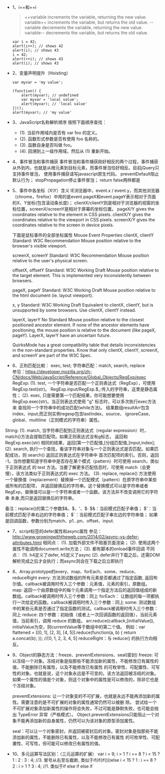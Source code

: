 * 1、i++和++i
    > ++variable increments the variable, returning the new value.
    > variable++ increments the variable, but returns the old value.
    > --variable decrements the variable, returning the new value.
    > variable-- decrements the variable, but returns the old value.

    ```
    var i = 42;
    alert(i++); // shows 42
    alert(i); // shows 43
    i = 42;
    alert(++i); // shows 43
    alert(i); // shows 43
    ```


* 2、变量声明提升（Hoisting）
    ```
    var myvar = 'my value';  
    
    (function() {  
        alert(myvar); // undefined  
        var myvar = 'local value';  
        alert(myvar); // 'local value'
    })(); 
    alert(myvar); // 'my value'
    ```

* 3、JavaScript名称解析顺序
    按照下面顺序查找：
    
    - (1). 当前作用域内是否有 var foo 的定义。
    - (2). 函数形式参数是否有使用 foo 名称的。
    - (3). 函数自身是否叫做 foo。
    - (4). 回溯到上一级作用域，然后从 (1) 重新开始。


* 4、事件冒泡和事件捕获
事件冒泡和事件捕获刚好相反的两个过程，事件捕获从外到内，也就是从根元素到目标元素，而事件冒泡恰好相反。目前jQuery只支持事件冒泡，
使用事件捕获请写javascript原生代码。
preventDefault阻止默认行为；
stopPropagation停止事件冒泡；
return false两样都是

* 5、事件中各坐标（X\Y）含义
    IE浏览器中，event.x / event.y，而其他浏览器（chrome，firefox）中用的是event.pageX和event.pageY表示相对于页面的X、Y坐标(包含滚动条长度)；
    clientX/clientY则是相对于浏览器的视窗的坐标位置，screenX/screenY是相对于屏幕的坐标位置。
    pageX/Y gives the coordinates relative to the <html> element in CSS pixels.
    clientX/Y gives the coordinates relative to the viewport in CSS pixels.
    screenX/Y gives the coordinates relative to the screen in device pixels.
    
    下面是鼠标事件的全部坐标属性
    Mouse Event Properties
    clientX, clientY
    Standard: W3C Recommendation
    Mouse position relative to the browser's visible viewport.
    
    screenX, screenY
    Standard: W3C Recommendation
    Mouse position relative to the user's physical screen.
    
    offsetX, offsetY
    Standard: W3C Working Draft
    Mouse position relative to the target element. This is implemented very inconsistently between browsers.
    
    pageX, pageY
    Standard: W3C Working Draft
    Mouse position relative to the html document (ie. layout viewport).
    
    x, y
    Standard: W3C Working Draft
    Equivalent to clientX, clientY, but is unsupported by some browsers. Use clientX, clientY instead.
    
    layerX, layerY
    No Standard
    Mouse position relative to the closest positioned ancestor element. If none of the ancestor elements have positioning, 
    the mouse position is relative to the document (like pageX, pageY). LayerX, layerY have an uncertain future.
    
    QuirksMode has a great compatibility table that details inconsistencies in the non-standard properties.
    Know that only clientX, clientY, screenX, and screenY are part of the W3C Spec.

* 6、正則匹配比較： exec, test;  字符串匹配：match, search, replace  
    参见：https://developer.mozilla.org/zh-CN/docs/Web/JavaScript/Reference/Global_Objects/RegExp/exec
 RegExp:
 (1). test, 一个字符串是否匹配一个正则表达式（RegExp），可使用 RegExp.test(str)。 RegExp.input/RegExp.$_:传入的字符串，这里是静态属性；
 (2). exec, 只是需要第一个匹配结果，你可能想要使用 RegExp.exec(str)。当正则表达式使用 "g" 标志时，可以多次执行exec方法来
 查找同一个字符串中的成功匹配(while方法)。 结果数组resultArr包含index、input;而正则实例regexp包含lastIndex、source、
 ignoreCase、global、multiline（正则模式的字符串）属性。
 
 String: 
 (1). match, 当字符串匹配到正则表达式（regular expression）时，match()方法会提取匹配项。如果正则表达式没有g标志，
 返回和 RegExp.exec(str) 相同的结果，返回[第一个匹配值,[分组匹配值,]input,index];
 (2). search, 执行一个查找，看该字符串对象与一个正则表达式是否匹配。如果匹配成功，则 search() 返回正则表达式在字符串中
 首次匹配项的索引。否则，返回 -1。当你想要知道字符串中是否存在某个模式（pattern）时可使用 search，类似于正则表达式
 的 test 方法。当要了解更多匹配信息时，可使用 match（会更慢），该方法类似于正则表达式的 exec 方法。
 (3). replace, replace() 方法使用一个替换值（replacement）替换掉一个匹配模式（pattern）在原字符串中某些或所有的匹配项，
 并返回替换后的字符串。这个替换模式可以是字符串或者 RegExp，替换值可以是一个字符串或者一个函数。该方法并不改变调用它的字符串  本身,而只是返回替换后的字符串。
 
 备注：replace()的第二个参数$&、$$、$'、$·
    $&：当前模式匹配子串值；
    $'：当前模式匹配子串右边的字符串值；
    $`：当前模式匹配子串左边的字符串值；
    如果是回调函数，参数分别为match、p1...pn、offset、input.

* 7、script标签的defer属性和async属性
    参见：http://www.growingwiththeweb.com/2014/02/async-vs-defer-attributes.html
    相同点：
    (1). 加载外部文件不阻塞页面渲染；
    (2). 使用这两个属性不能调用document.write方法；
    (3). 都有脚本的onload事件回调
    不同点：
    (1). h4定义了defer, h5定义了async
    (2). defer并行下载之后，还需DOM解析完成之后才会执行；而async则会在下载之后立即执行

* 8、Array.prototype的every、map、forEach、some、reduce、reduceRight
    every: 方法测试数组的所有元素是否都通过了指定函数, 返回布尔值。callback被调用时传入三个参数：元素值，元素的索引，原数组。
    map: 返回一个由原数组中的每个元素调用一个指定方法后的返回值组成的新数组。callback被调用时传入三个参数：同上
    forEach： 让数组的每一项都执行一次给定的函数。callback被调用时传入三个参数：同上
    some: 测试数组中的某些元素是否通过了指定函数的测试。callback被调用时传入三个参数：同上
    reduce: 四个参数：初始值（或者上一次回调函数的返回值），当前元素值，当前索引，调用 reduce 的数组。
        arr.reduce(callback,[initialValue]), initialValue为空，则currentValue等于数组中的第二个值。
        例如：var flattened = [[0, 1], [2, 3], [4, 5]].reduce(function(a, b) {
            return a.concat(b);
        }); //[0, 1, 2, 3, 4, 5]
    reduceRight：与 reduce() 的执行方向相反。

* 9、Object的静态方法：freeze、preventExtensions、seal(密封)
    freeze: 可以冻结一个对象。冻结对象是指那些不能添加新的属性，不能修改已有属性的值，不能删除已有属性，以及不能修改已有属性
    的可枚举性、可配置性、可写性的对象。也就是说，这个对象永远是不可变的。该方法返回被冻结的对象。
    如果一个属性的值是个对象，则这个对象中的属性是可以修改的，除非它也是个冻结对象。
    
    preventExtensions: 让一个对象变的不可扩展，也就是永远不能再添加新的属性。需要注意的是不可扩展的对象的属性通常仍然可以被删     除。
    尝试给一个不可扩展对象添加新属性的操作将会失败，不过可能是静默失败，也可能会抛出 TypeError 异常（严格模式）。
    Object.preventExtensions只能阻止一个对象不能再添加新的自身属性，仍然可以为该对象的原型添加属性。
    
    seal：可以让一个对象密封，并返回被密封后的对象。密封对象是指那些不能添加新的属性，不能删除已有属性，以及不能修改已有属性
    的可枚举性、可配置性、可写性，但可能可以修改已有属性的值。

* 10、多元运算写法区别：（三元运算的扩展）
    var i = 9; 
    i > 1 ? i == 8 ? i < 15 ? 1 : 2 : 3 : 4;   //3. 冒号从右至左截断, 类似于if(if(if()))else
    i < 15 ? 1 : i == 8 ? 2 : i > 1 ? 3 : 4;    //1. 类似于if else if else if
